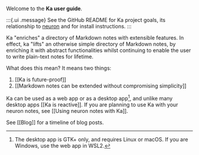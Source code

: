 Welcome to the **Ka user guide**.

:::{.ui .message}
See the GitHub README for Ka project goals, its relationship to [neuron] and for install instructions.
:::

Ka "enriches" a directory of Markdown notes with extensible features. In effect, ka "lifts" an otherwise simple directory of Markdown notes, by enriching it with abstract functionalities whilst continuing to enable the user to write plain-text notes for lifetime.

What does this mean? It means two things:

1. [[Ka is future-proof]]
1. [[Markdown notes can be extended without compromising simplicity]]

Ka can be used as a web app or as a desktop app[^gtk], and unlike many desktop apps [[Ka is reactive]]. If you are planning to use Ka with your neuron notes, see [[Using neuron notes with Ka]].

See [[Blog]] for a timeline of blog posts.

[neuron]: https://neuron.zettel.page/

[^gtk]: The desktop app is GTK+ only, and requires Linux or macOS. If you are Windows, use the web app in WSL2.